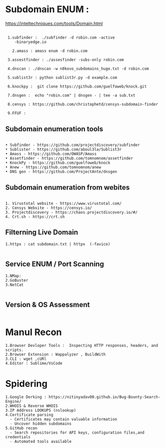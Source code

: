 # Subdomain ENUM : 
https://inteltechniques.com/tools/Domain.html
## 
     1.subfinder :  ./subfinder -d robin.com -active 
	    -binaryedge.io

	   2.amass : amass enum -d robin.com

     3.assestfinder : ./assesfinder -subs-only robin.com

     4.dnscan : ./dnscan -w n0kovo_subdomains_huge.txt -d robin.com

     5.sublist3r : python sublist3r.py -d example.com

     6.knockpy :  git clone https://github.com/guelfoweb/knock.git

     7.dnsgen :  echo "robin.com" | dnsgen - | tee -a sub.txt

     8.censys : https://github.com/christophetd/censys-subdomain-finder

     9.FFUF : 

  ## 

## Subdomain enumeration tools
  ```
  	
• Subfinder - https://github.com/projectdiscovery/subfinder
• Sublister - https://github.com/aboul3la/Sublist3r
• Amass - https://github.com/OWASP/Amass
• Assetfinder - https://github.com/tomnomnom/assetfinder
• KnockPy - https://github.com/guelfoweb/knock
• Anew - https://github.com/tomnomnom/anew
• DNS gen - https://github.com/ProjectAnte/dnsgen

  ```

## Subdomain enumeration from webites

 ```

1. Virustotal website - https://www.virustotal.com/
2. Censys Website - https://censys.io/
3. Projectdiscovery - https://chaos.projectdiscovery.io/#/
4. Crt.sh - https://crt.sh

  ```

## Filterning Live Domain

```
1.httpx : cat subdomain.txt | httpx  (-favico)


```

## Service ENUM / Port Scanning 

```
1.NMap:
2.GoBuster
3.NetCat


```
## Version & OS Assessment 

```

```


# Manul Recon
```
1.Browser Devloper Tools :  Inspecting HTTP responses, headers, and scripts.
2.Browser Extension : Wappalyzer , BuildWith
3.CLI : wget ,cURl
4.Editor : Sublime/VsCode

```

# Spidering
```
1.Google Dorking : https://nitinyadav00.github.io/Bug-Bounty-Search-Engine/ 
2.WHOIS & Reverse WHOIS
3.IP Address LOOKUPS (nslookup)
4.Certificate parsing
  - Certificates may contain valuable information
  - Uncover hidden subdomains
5.GitHub recon
  - Search repositories for API keys, configuration files,and credentials
  - Automated tools available
```